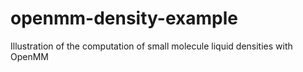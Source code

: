 # openmm-density-example
Illustration of the computation of small molecule liquid densities with OpenMM
